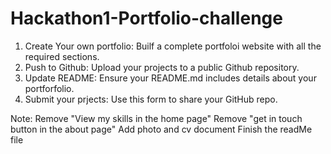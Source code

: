 # Hackathon1-Portfolio-challenge
1. Create Your own portfolio: Builf a complete portfoloi website with all the required sections.
2. Push to Github: Upload your projects to a public Github repository.
3. Update README: Ensure your README.md includes details about your portforfolio.
4. Submit your prjects: Use this form to share your GitHub repo. 

Note: Remove "View my skills in the home page"
      Remove "get in touch button in the about page"
      Add photo and cv document
      Finish the readMe file